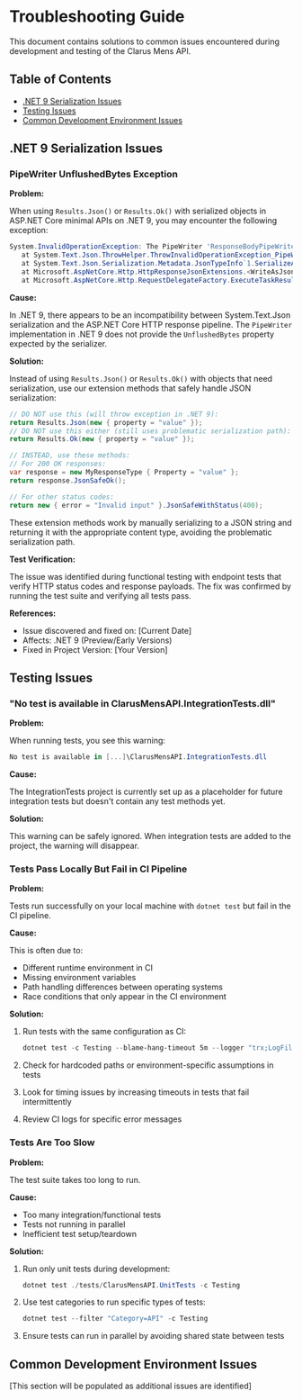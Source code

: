 # Troubleshooting Guide

This document contains solutions to common issues encountered during development and testing of the Clarus Mens API.

## Table of Contents

- [.NET 9 Serialization Issues](#net-9-serialization-issues)
- [Testing Issues](#testing-issues)
- [Common Development Environment Issues](#common-development-environment-issues)

## .NET 9 Serialization Issues

### PipeWriter UnflushedBytes Exception

**Problem:**

When using `Results.Json()` or `Results.Ok()` with serialized objects in ASP.NET Core minimal APIs on .NET 9, you may encounter the following exception:

```powershell
System.InvalidOperationException: The PipeWriter 'ResponseBodyPipeWriter' does not implement PipeWriter.UnflushedBytes.
   at System.Text.Json.ThrowHelper.ThrowInvalidOperationException_PipeWriterDoesNotImplementUnflushedBytes(PipeWriter pipeWriter)
   at System.Text.Json.Serialization.Metadata.JsonTypeInfo`1.SerializeAsync(PipeWriter pipeWriter, T rootValue, Int32 flushThreshold, CancellationToken cancellationToken, Object rootValueBoxed)
   at Microsoft.AspNetCore.Http.HttpResponseJsonExtensions.<WriteAsJsonAsync>g__WriteAsJsonAsyncSlow|5_0[TValue](HttpResponse response, TValue value, JsonTypeInfo`1 jsonTypeInfo, CancellationToken cancellationToken)
   at Microsoft.AspNetCore.Http.RequestDelegateFactory.ExecuteTaskResult[T](Task`1 task, HttpContext httpContext)
```

**Cause:**

In .NET 9, there appears to be an incompatibility between System.Text.Json serialization and the ASP.NET Core HTTP response pipeline. The `PipeWriter` implementation in .NET 9 does not provide the `UnflushedBytes` property expected by the serializer.

**Solution:**

Instead of using `Results.Json()` or `Results.Ok()` with objects that need serialization, use our extension methods that safely handle JSON serialization:

```csharp
// DO NOT use this (will throw exception in .NET 9):
return Results.Json(new { property = "value" });
// DO NOT use this either (still uses problematic serialization path):
return Results.Ok(new { property = "value" });

// INSTEAD, use these methods:
// For 200 OK responses:
var response = new MyResponseType { Property = "value" };
return response.JsonSafeOk();

// For other status codes:
return new { error = "Invalid input" }.JsonSafeWithStatus(400);
```

These extension methods work by manually serializing to a JSON string and returning it with the appropriate content type, avoiding the problematic serialization path.

**Test Verification:**

The issue was identified during functional testing with endpoint tests that verify HTTP status codes and response payloads. The fix was confirmed by running the test suite and verifying all tests pass.

**References:**

- Issue discovered and fixed on: [Current Date]
- Affects: .NET 9 (Preview/Early Versions)
- Fixed in Project Version: [Your Version]

## Testing Issues

### "No test is available in ClarusMensAPI.IntegrationTests.dll"

**Problem:**

When running tests, you see this warning:

```powershell
No test is available in [...]\ClarusMensAPI.IntegrationTests.dll
```

**Cause:**

The IntegrationTests project is currently set up as a placeholder for future integration tests but doesn't contain any test methods yet.

**Solution:**

This warning can be safely ignored. When integration tests are added to the project, the warning will disappear.

### Tests Pass Locally But Fail in CI Pipeline

**Problem:**

Tests run successfully on your local machine with `dotnet test` but fail in the CI pipeline.

**Cause:**

This is often due to:

- Different runtime environment in CI
- Missing environment variables
- Path handling differences between operating systems
- Race conditions that only appear in the CI environment

**Solution:**

1. Run tests with the same configuration as CI:

   ```powershell
   dotnet test -c Testing --blame-hang-timeout 5m --logger "trx;LogFileName=test-results.trx"
   ```

2. Check for hardcoded paths or environment-specific assumptions in tests
3. Look for timing issues by increasing timeouts in tests that fail intermittently
4. Review CI logs for specific error messages

### Tests Are Too Slow

**Problem:**

The test suite takes too long to run.

**Cause:**

- Too many integration/functional tests
- Tests not running in parallel
- Inefficient test setup/teardown

**Solution:**

1. Run only unit tests during development:

   ```powershell
   dotnet test ./tests/ClarusMensAPI.UnitTests -c Testing
   ```

2. Use test categories to run specific types of tests:

   ```powershell
   dotnet test --filter "Category=API" -c Testing
   ```

3. Ensure tests can run in parallel by avoiding shared state between tests

## Common Development Environment Issues

[This section will be populated as additional issues are identified]
